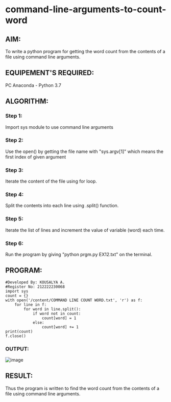 # command-line-arguments-to-count-word
## AIM:
To write a python program for getting the word count from the contents of a file using command line arguments.
## EQUIPEMENT'S REQUIRED: 
PC
Anaconda - Python 3.7
## ALGORITHM: 
### Step 1:
Import sys module to use command line arguments
### Step 2: 
Use the open() by getting the file name with "sys.argv[1]" which means the first index of given argument
### Step 3: 
Iterate the content of the file using for loop.
### Step 4:  
Split the contents into each line using .split() function.
### Step 5: 
Iterate the list of lines and increment the value of variable (word) each time.
### Step 6: 
Run the program by giving "python prgm.py EX12.txt" on the terminal.

## PROGRAM:
```
#Developed By: KOUSALYA A.
#Register No: 212222230068
import sys
count = {}
with open('/content/COMMAND LINE COUNT WORD.txt', 'r') as f:
    for line in f:
        for word in line.split():
            if word not in count:
                count[word] = 1
            else:
                count[word] += 1
print(count)
f.close()
```

### OUTPUT:
![image](https://github.com/Kousalya22008930/command-line-arguments-to-count-word/assets/119389108/4de5db26-60e6-4df6-9c27-8eaea79ecb13)



## RESULT:
Thus the program is written to find the word count from the contents of a file using command line arguments.
